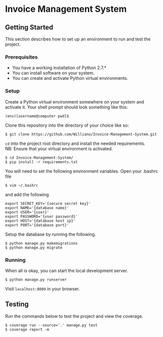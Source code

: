 # Invoice Management System

## Getting Started
This section describes how to set up an environment to run and test the project.

### Prerequisites
* You have a working installation of Python 2.7.*
* You can install software on your system.
* You can create and activate Python virtual environments.

### Setup
Create a Python virtual environment somewhere on your system and activate it.
Your shell prompt should look something like this:
```
(env)[username@computer pwd]$
```

Clone this repository into the directory of your choice like so:
```
$ git clone https://github.com/Williano/Invoice-Management-System.git
```

`cd` into the project root directory and install the needed requirements.  
NB: Ensure that your virtual environment is activated.
```
$ cd Invoice-Management-System/
$ pip install -r requirements.txt
```

You will need to set the following environment variables. 
Open your .bashrc file
```shell
$ vim ~/.bashrc
```

and add the following 
```shell
export SECRET_KEY='{secure secret key}'
export NAME='{database name}'
export USER='{user}'
export PASSWORD='{user password}'
export HOST='{database host ip}'
export PORT='{database port}'

```

Setup the database by running the following.
```
$ python manage.py makemigrations
$ python manage.py migrate
```

### Running
When all is okay, you can start the local development server.
```
$ python manage.py runserver
```

Visit `localhost:8000` in your browser.

## Testing
Run the commands below to test the project and view the coverage.
```
$ coverage run --source='.' manage.py test
$ coverage report -m
```
